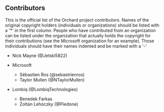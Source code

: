 Contributors
--------------
This is the official list of the Orchard project contributors.
Names of the original copyright holders (individuals or organizations)
should be listed with a '*' in the first column. People who have 
contributed from an organization can be listed under the organization
that actually holds the copyright for their contributions (see the 
Microsoft organization for an example). Those individuals should have
their names indented and be marked with a '-'
 

* Nick Mayne (@Jetski5822)

* Microsoft
  - Sébastien Ros (@sebastrienros)
  - Taylor Mullen (@NTaylorMullen)

* Lombiq (@LombiqTechnologies)
  - Benedek Farkas
  - Zoltán Lehóczky (@Piedone)
